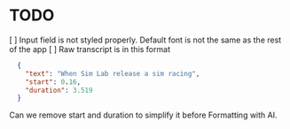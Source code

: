 # TODO

[ ] Input field is not styled properly. Default font is not the same as the rest of the app
[ ] Raw transcript is in this format

```json
  {
    "text": "When Sim Lab release a sim racing",
    "start": 0.16,
    "duration": 3.519
  }
```

Can we remove start and duration to simplify it before Formatting with AI.
